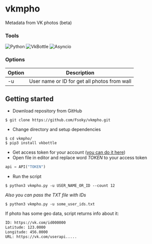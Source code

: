 # vkmpho
Metadata from VK photos (beta)

### Tools
![Python](https://img.shields.io/badge/Python-3.10-blue?style=for-the-badge&logo=python)
![VkBottle](https://img.shields.io/badge/VkBottle-4.0-pink?style=for-the-badge&logo=vk)
![Asyncio](https://img.shields.io/badge/Asyncio-red?style=for-the-badge)

### Options
|Option|Description|
|------|-----------|
|-u    |User name or ID for get all photos from wall|

## Getting started

- Download repository from GitHub
```
$ git clone https://github.com/Fsoky/vkmpho.git
```
- Change directory and setup dependencies
```
$ cd vkmpho/
$ pip3 install vkbottle
```
- Get access token for your account ([you can do it here](https://vkhost.github.io/))
- Open file in editor and replace word *TOKEN* to your access token
```py
api = API("TOKEN")
```

- Run the script
```
$ python3 vkmpho.py -u USER_NAME_OR_ID --count 12
```
*Also you can pass the TXT file with IDs*
```
$ python3 vkmpho.py -u some_user_ids.txt
```

If photo has some geo data, script returns info about it:
```bash
ID: https://vk.com/id000000
Latitude: 123.0000
Longitude: 456.0000
URL: https://vk.com/userapi.....
```
